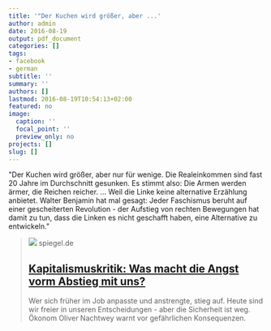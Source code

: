 ```yaml
---
title: '"Der Kuchen wird größer, aber ...'
author: admin
date: 2016-08-19
output: pdf_document
categories: []
tags:
- facebook
- german
subtitle: ''
summary: ''
authors: []
lastmod: 2016-08-19T10:54:13+02:00
featured: no
image:
  caption: ''
  focal_point: ''
  preview_only: no
projects: []
slug: []
---
```

"Der Kuchen wird größer, aber nur für wenige. Die Realeinkommen sind fast 20 Jahre im Durchschnitt gesunken. Es stimmt also: Die Armen werden ärmer, die Reichen reicher.
...
Weil die Linke keine alternative Erzählung anbietet. Walter Benjamin hat mal gesagt: Jeder Faschismus beruht auf einer gescheiterten Revolution - der Aufstieg von rechten Bewegungen hat damit zu tun, dass die Linken es nicht geschafft haben, eine Alternative zu entwickeln."
> [![](https://www.spiegel.de/public/spon/images/logos/fb_logo_default.jpg)](http://www.spiegel.de/kultur/gesellschaft/kapitalismuskritik-was-macht-die-angst-vorm-abstieg-mit-uns-a-1106577.html)
> spiegel.de
> ## [Kapitalismuskritik: Was macht die Angst vorm Abstieg mit uns?](http://www.spiegel.de/kultur/gesellschaft/kapitalismuskritik-was-macht-die-angst-vorm-abstieg-mit-uns-a-1106577.html)
>
>Wer sich früher im Job anpasste und anstrengte, stieg auf. Heute sind wir freier in unseren Entscheidungen - aber die Sicherheit ist weg. Ökonom Oliver Nachtwey warnt vor gefährlichen Konsequenzen.

